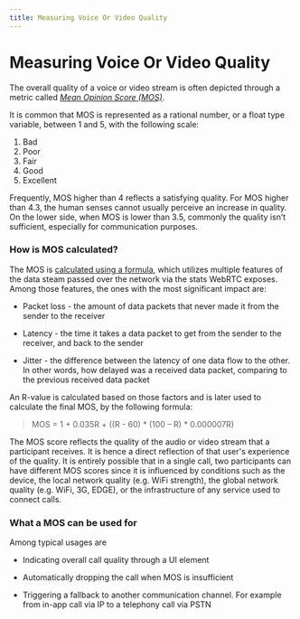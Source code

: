 ```yaml
---
title: Measuring Voice Or Video Quality
---
```


# Measuring Voice Or Video Quality

The overall quality of a voice or video stream is often depicted through a metric called [*Mean Opinion Score (MOS)*](https://en.wikipedia.org/wiki/Mean_opinion_score).

It is common that MOS is represented as a rational number, or a float type variable, between 1 and 5, with the following scale: 

1. Bad
2. Poor 
3. Fair
4. Good
5. Excellent

Frequently, MOS higher than 4 reflects a satisfying quality. For MOS higher than 4.3, the human senses cannot usually perceive an increase in quality. On the lower side, when MOS is lower than 3.5, commonly the quality isn’t sufficient, especially for communication purposes.


### How is MOS calculated?

The MOS is [calculated using a formula](https://docs.telcobridges.com/tbwiki/MOS), which utilizes multiple features of the data steam passed over the network via the stats WebRTC exposes. Among those features, the ones with the most significant impact are: 

* Packet loss - the amount of data packets that never made it from the sender to the receiver

* Latency - the time it takes a data packet to get from the sender to the receiver, and back to the sender

* Jitter - the difference between the latency of one data flow to the other. In other words, how delayed was a received data packet, comparing to the previous received data packet


An R-value is calculated based on those factors and is later used to calculate the final MOS, by the following formula:  
> MOS = 1 + 0.035R + ((R - 60) * (100 – R) * 0.000007R)

The MOS score reflects the quality of the audio or video stream that a participant receives. It is hence a direct reflection of that user's experience of the quality. It is entirely possible that in a single call, two participants can have different MOS scores since it is influenced by conditions such as the device, the local network quality (e.g. WiFi strength), the global network quality (e.g. WiFi, 3G, EDGE), or the infrastructure of any service used to connect calls.


### What a MOS can be used for

Among typical usages are 

* Indicating overall call quality through a UI element

* Automatically dropping the call when MOS is insufficient
 
* Triggering a fallback to another communication channel. For example from in-app call via IP to a telephony call via PSTN

